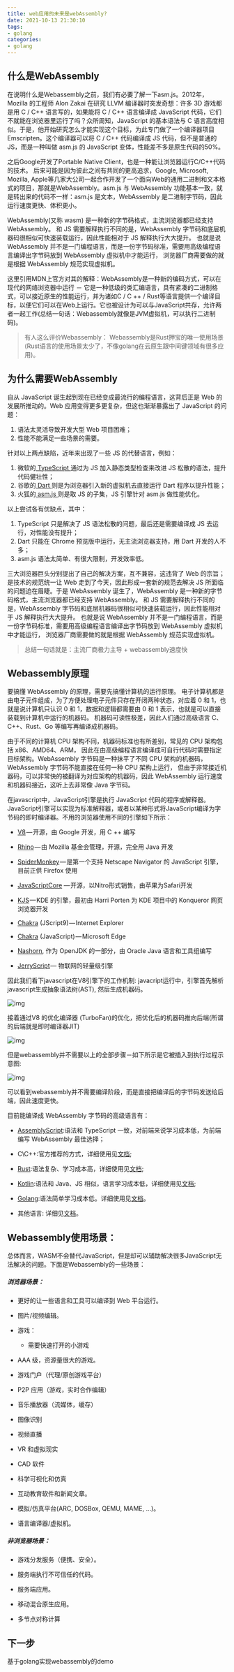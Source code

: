 ```yaml
---
title: web应用的未来是webAssembly?
date: 2021-10-13 21:30:10
tags:
- golang
categories:
- golang
---
```


## 什么是WebAssembly

在说明什么是Webassembly之前，我们有必要了解一下asm.js。2012年，Mozilla 的工程师 Alon Zakai 在研究 LLVM 编译器时突发奇想：许多 3D 游戏都是用 C / C++ 语言写的，如果能将 C / C++ 语言编译成 JavaScript 代码，它们不就能在浏览器里运行了吗？众所周知，JavaScript 的基本语法与 C 语言高度相似。于是，他开始研究怎么才能实现这个目标，为此专门做了一个编译器项目 Emscripten。这个编译器可以将 C / C++ 代码编译成 JS 代码，但不是普通的 JS，而是一种叫做 asm.js 的 JavaScript 变体，性能差不多是原生代码的50%。

之后Google开发了Portable Native Client，也是一种能让浏览器运行C/C++代码的技术。 后来可能是因为彼此之间有共同的更高追求，Google, Microsoft, Mozilla, Apple等几家大公司一起合作开发了一个面向Web的通用二进制和文本格式的项目，那就是WebAssembly。asm.js 与 WebAssembly 功能基本一致，就是转出来的代码不一样：asm.js 是文本，WebAssembly 是二进制字节码，因此运行速度更快、体积更小。

WebAssembly(又称 wasm) 是一种新的字节码格式，主流浏览器都已经支持 WebAssembly。 和 JS 需要解释执行不同的是，WebAssembly 字节码和底层机器码很相似可快速装载运行，因此性能相对于 JS 解释执行大大提升。 也就是说 WebAssembly 并不是一门编程语言，而是一份字节码标准，需要用高级编程语言编译出字节码放到 WebAssembly 虚拟机中才能运行， 浏览器厂商需要做的就是根据 WebAssembly 规范实现虚拟机。

这里引用MDN上官方对其的解释：WebAssembly是一种新的编码方式，可以在现代的网络浏览器中运行 － 它是一种低级的类汇编语言，具有紧凑的二进制格式，可以接近原生的性能运行，并为诸如C / C ++ / Rust等语言提供一个编译目标，以便它们可以在Web上运行。它也被设计为可以与JavaScript共存，允许两者一起工作(总结一句话：Webassembly就像是JVM虚拟机，可以执行二进制码)。

> 有人这么评价Webassembly： Webassembly是Rust押宝的唯一使用场景(Rust语言的使用场景太少了，不像golang在云原生跟中间键领域有很多应用)。

## 为什么需要WebAssembly

自从 JavaScript 诞生起到现在已经变成最流行的编程语言，这背后正是 Web 的发展所推动的。Web 应用变得更多更复杂，但这也渐渐暴露出了 JavaScript 的问题：

1. 语法太灵活导致开发大型 Web 项目困难；
2. 性能不能满足一些场景的需要。

针对以上两点缺陷，近年来出现了一些 JS 的代替语言，例如：

1. 微软的[ TypeScript ](http://www.typescriptlang.org/)通过为 JS 加入静态类型检查来改进 JS 松散的语法，提升代码健壮性；
2. 谷歌的[ Dart ](https://www.dartlang.org/)则是为浏览器引入新的虚拟机去直接运行 Dart 程序以提升性能；
3. 火狐的[ asm.js ](http://asmjs.org/)则是取 JS 的子集，JS 引擎针对 asm.js 做性能优化。

以上尝试各有优缺点，其中：

1. TypeScript 只是解决了 JS 语法松散的问题，最后还是需要编译成 JS 去运行，对性能没有提升；
2. Dart 只能在 Chrome 预览版中运行，无主流浏览器支持，用 Dart 开发的人不多；
3. asm.js 语法太简单、有很大限制，开发效率低。

三大浏览器巨头分别提出了自己的解决方案，互不兼容，这违背了 Web 的宗旨； 是技术的规范统一让 Web 走到了今天，因此形成一套新的规范去解决 JS 所面临的问题迫在眉睫。于是 WebAssembly 诞生了，WebAssembly 是一种新的字节码格式，主流浏览器都已经支持 WebAssembly。 和 JS 需要解释执行不同的是，WebAssembly 字节码和底层机器码很相似可快速装载运行，因此性能相对于 JS 解释执行大大提升。 也就是说 WebAssembly 并不是一门编程语言，而是一份字节码标准，需要用高级编程语言编译出字节码放到 WebAssembly 虚拟机中才能运行， 浏览器厂商需要做的就是根据 WebAssembly 规范实现虚拟机。

> 总结一句话就是：主流厂商极力主导 + webassembly速度快

## Webassembly原理

要搞懂 WebAssembly 的原理，需要先搞懂计算机的运行原理。 电子计算机都是由电子元件组成，为了方便处理电子元件只存在开闭两种状态，对应着 0 和 1，也就是说计算机只认识 0 和 1，数据和逻辑都需要由 0 和 1 表示，也就是可以直接装载到计算机中运行的机器码。 机器码可读性极差，因此人们通过高级语言 C、C++、Rust、Go 等编写再编译成机器码。

由于不同的计算机 CPU 架构不同，机器码标准也有所差别，常见的 CPU 架构包括 x86、AMD64、ARM， 因此在由高级编程语言编译成可自行代码时需要指定目标架构。WebAssembly 字节码是一种抹平了不同 CPU 架构的机器码，WebAssembly 字节码不能直接在任何一种 CPU 架构上运行， 但由于非常接近机器码，可以非常快的被翻译为对应架构的机器码，因此 WebAssembly 运行速度和机器码接近，这听上去非常像 Java 字节码。

在javascript中，JavaScript引擎是执行 JavaScript 代码的程序或解释器。JavaScript引擎可以实现为标准解释器，或者以某种形式将JavaScript编译为字节码的即时编译器。不用的浏览器使用不同的引擎如下所示：

- [V8](https://link.segmentfault.com/?enc=sUDGcZBE4XE+vSy5zjw84Q==.NqvwmK7YdB1NXJpJlh2DNQLg1aBzu82zEWbf/mLpt9JyjRr3+KoxkLT+FwB8JUSoRUdZr2njfFAdW/ex3PcpnA==) — 开源，由 Google 开发，用 C ++ 编写

- [Rhino](https://link.segmentfault.com/?enc=Lcfwj3jXwKG3LmIWG3zMdA==.96YdUZxH/6IBmMcriO6tSIZNC1VIRPZ/eQZKc278Lf6Hoz1pxLZVOwjHu0/qcOMVqZ9l7XET4ID0V4QgJc/f7w==) — 由 Mozilla 基金会管理，开源，完全用 Java 开发

- [SpiderMonkey](https://link.segmentfault.com/?enc=fEBfBX1Wd1oq35Opx9XqBg==.+OCUcVZ4OMlh0scYGO+X5yDy31T3RhLgz5LU8pR/QG3GrOaSb2UWZAqEPjXXQxNg) — 是第一个支持 Netscape Navigator 的 JavaScript 引擎，目前正供 Firefox 使用

- [JavaScriptCore](https://link.segmentfault.com/?enc=5dW2eusqpsCf0enmAMJYHg==.ecsPVoKRqxuA7xY07xwHk2pUZj9fu69Y5Xk9MFLPPcYUhCtmLH8aLW7GfggLyLZB5Fn3g7TYJR2k0t3941/3mA==) — 开源，以Nitro形式销售，由苹果为Safari开发

- [KJS](https://link.segmentfault.com/?enc=wE8dCPOCitI59es0P62axw==.NQQ7Mbn0KzdeG2aWMep/ZoMepjYQU0i2Y70FT0ArpGB6zy+1ygTmPYQDKCYBwp3bzBw4MzXWC2RvNNsv1WCpUg==) — KDE 的引擎，最初由 Harri Porten 为 KDE 项目中的 Konqueror 网页浏览器开发

- [Chakra](https://link.segmentfault.com/?enc=4p1lBDVXg9F3LoYDCAYqZw==.69EhewNej7/0qL6i/vfOmKrHRr8J75bQnL6m3/Pq/NJ9B/5ltxTPYbJTUIhqMwAMHFWYhsMI6zbTzo/cs4QMyA==) (JScript9) — Internet Explorer

- [Chakra](https://link.segmentfault.com/?enc=HbF4R5UwNZvgHmR/1wtgDQ==.eZWlURXx88Zj4cbJlV52kYcs6ilppQjxqB9f0e/bKPr6736fvUxWXbL77DDy7W8ONHasBxCyxiS/G07KFi3mIQ==) (JavaScript) — Microsoft Edge

- [Nashorn](https://link.segmentfault.com/?enc=JJkYtp97F7aGkuRpJu4j+A==.m2XjtFgQZ+p7pfw2mm6hzwz8hHSy2krktwpxq8U1xVjUx1swsJd9bpTYlTiR4YQF5iEyx+frqx1Ir7CGq4Yi8A==), 作为 OpenJDK 的一部分，由 Oracle Java 语言和工具组编写

- [JerryScript](https://link.segmentfault.com/?enc=s1goWbasfcZ7FRTX379/UA==.utRib33Njx3A6/klirW/KCvy0haJmdcHrB0fRetgT6Kg+zz1lM2n0QTZNDYWTvPE) — 物联网的轻量级引擎

因此我们看下javascript在V8引擎下的工作机制: javacript运行中，引擎首先解析javascript生成抽象语法树(AST), 然后生成机器码。

![img](https://i7drsi3tvf.feishu.cn/space/api/box/stream/download/asynccode/?code=M2NkMjI2MTBlMDY5ZjIzNzQxMzk2NWMxYzI3ZjQwNDFfSUhEV1hsbGlFRFl5bU5xTUs1NEJKV3pjU2ZBZTFRWWNfVG9rZW46Ym94Y25iNERHS1doN25BNkxpdGE2dGdVaDdSXzE2MzQxMzE5MDM6MTYzNDEzNTUwM19WNA)

接着通过V8 的优化编译器 (TurboFan)的优化，把优化后的机器码推向后端(所谓的后端就是即时编译器JIT)

![img](https://i7drsi3tvf.feishu.cn/space/api/box/stream/download/asynccode/?code=ODlmMmQ3ZDBmMDdmYTgyYmE5MGM0YWI2MjdmMzdjNDBfbXNsRXN5TThZMU9mdGJPYU42eVFBd2xrQXY0RjRrTnNfVG9rZW46Ym94Y256MFZjSGFHZHUwc3VoU2M5WG4xYkxpXzE2MzQxMzE5MDM6MTYzNDEzNTUwM19WNA)

但是webassembly并不需要以上的全部步骤－如下所示是它被插入到执行过程示意图:

![img](https://i7drsi3tvf.feishu.cn/space/api/box/stream/download/asynccode/?code=MzlhZTAzZjExYzVhYjFmZTY2MGJhZDdiNTFmNWM0MWFfUTVrRVZuMWxhMVlpMTcwN3lDVmJaYVV4WHZaVm5oNVpfVG9rZW46Ym94Y25aUEFUWlAxUm44SjJjbzZjQ3NUREdnXzE2MzQxMzE5MDM6MTYzNDEzNTUwM19WNA)

可以看到webassembly并不需要编译阶段，而是直接把编译后的字节码发送给后端，因此速度更快。

目前能编译成 WebAssembly 字节码的高级语言有：

- [AssemblyScript](https://github.com/AssemblyScript/assemblyscript):语法和 TypeScript 一致，对前端来说学习成本低，为前端编写 WebAssembly 最佳选择；
- C\C++:官方推荐的方式，详细使用见[文档](http://webassembly.org.cn/getting-started/developers-guide/);

- [Rust](https://www.rust-lang.org/):语法复杂、学习成本高，详细使用见[文档](https://github.com/rust-lang-nursery/rust-wasm);

- [Kotlin](http://kotlinlang.org/):语法和 Java、JS 相似，语言学习成本低，详细使用见[文档](https://kotlinlang.org/docs/reference/native-overview.html);

- [Golang](https://golang.org/):语法简单学习成本低。详细使用见[文档](https://blog.gopheracademy.com/advent-2017/go-wasm/)。

- 其他语言: 详细见[文档](https://github.com/appcypher/awesome-wasm-langs)。

## Webassembly使用场景：

总体而言，WASM不会替代JavaScript，但是却可以辅助解决很多JavaScript无法解决的问题。下面是Webassembly的一些场景：

##### 浏览器场景：

- 更好的让一些语言和工具可以编译到 Web 平台运行。

- 图片/视频编辑。

- 游戏：
  - 需要快速打开的小游戏

- AAA 级，资源量很大的游戏。

- 游戏门户（代理/原创游戏平台）

- P2P 应用（游戏，实时合作编辑）

- 音乐播放器（流媒体，缓存）

- 图像识别

- 视频直播

- VR 和虚拟现实

- CAD 软件

- 科学可视化和仿真

- 互动教育软件和新闻文章。

- 模拟/仿真平台(ARC, DOSBox, QEMU, MAME, …)。

- 语言编译器/虚拟机。

##### 非浏览器场景：

- 游戏分发服务（便携、安全）。

- 服务端执行不可信任的代码。

- 服务端应用。

- 移动混合原生应用。

- 多节点对称计算

## 下一步

基于golang实现webassembly的demo